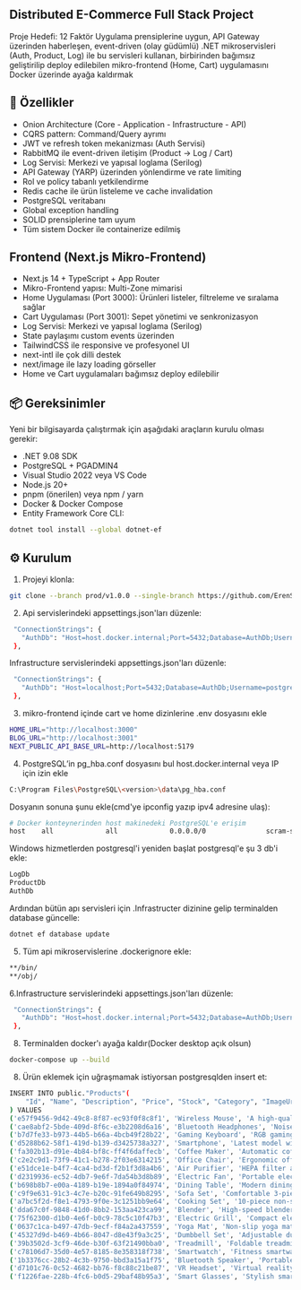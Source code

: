 ## Distributed E-Commerce Full Stack Project

Proje Hedefi: 12 Faktör Uygulama prensiplerine uygun, API Gateway üzerinden haberleşen, event-driven (olay güdümlü) .NET mikroservisleri (Auth, Product, Log) ile bu servisleri kullanan, birbirinden bağımsız geliştirilip deploy edilebilen mikro-frontend (Home, Cart) uygulamasını Docker üzerinde ayağa kaldırmak

## 🚀 Özellikler
- Onion Architecture (Core - Application - Infrastructure - API)
- CQRS pattern: Command/Query ayrımı
- JWT ve refresh token mekanizması (Auth Servisi)
- RabbitMQ ile event-driven iletişim (Product → Log / Cart)
- Log Servisi: Merkezi ve yapısal loglama (Serilog)
- API Gateway (YARP) üzerinden yönlendirme ve rate limiting
- Rol ve policy tabanlı yetkilendirme
- Redis cache ile ürün listeleme ve cache invalidation
- PostgreSQL veritabanı
- Global exception handling
- SOLID prensiplerine tam uyum
- Tüm sistem Docker ile containerize edilmiş

## Frontend (Next.js Mikro-Frontend)
- Next.js 14 + TypeScript + App Router
- Mikro-Frontend yapısı: Multi-Zone mimarisi
- Home Uygulaması (Port 3000): Ürünleri listeler, filtreleme ve sıralama sağlar
- Cart Uygulaması (Port 3001): Sepet yönetimi ve senkronizasyon
- Log Servisi: Merkezi ve yapısal loglama (Serilog)
- State paylaşımı custom events üzerinden
- TailwindCSS ile responsive ve profesyonel UI
- next-intl ile çok dilli destek
- next/image ile lazy loading görseller
- Home ve Cart uygulamaları bağımsız deploy edilebilir

## 📦 Gereksinimler

Yeni bir bilgisayarda çalıştırmak için aşağıdaki araçların kurulu olması gerekir:
- .NET 9.08 SDK
- PostgreSQL + PGADMIN4 
- Visual Studio 2022 veya VS Code
- Node.js 20+
- pnpm (önerilen) veya npm / yarn
- Docker & Docker Compose
- Entity Framework Core CLI:
 ```bash
dotnet tool install --global dotnet-ef
```

## ⚙️ Kurulum
1. Projeyi klonla:
 ```bash
git clone --branch prod/v1.0.0 --single-branch https://github.com/ErenSeven/productApp.git
```
2. Api servislerindeki appsettings.json'ları düzenle:
 ```bash
  "ConnectionStrings": {
    "AuthDb": "Host=host.docker.internal;Port=5432;Database=AuthDb;Username=postgres;Password=1234"
  },
```
Infrastructure servislerindeki appsettings.json'ları düzenle:
 ```bash
  "ConnectionStrings": {
    "AuthDb": "Host=localhost;Port=5432;Database=AuthDb;Username=postgres;Password=1234"
  },
```
3. mikro-frontend içinde cart ve home dizinlerine .env dosyasını ekle
 ```bash
HOME_URL="http://localhost:3000"
BLOG_URL="http://localhost:3001"
NEXT_PUBLIC_API_BASE_URL=http://localhost:5179
```

4. PostgreSQL’in pg_hba.conf dosyasını bul host.docker.internal veya IP için izin ekle
 ```bash
C:\Program Files\PostgreSQL\<version>\data\pg_hba.conf
```
Dosyanın sonuna şunu ekle(cmd'ye ipconfig yazıp ipv4 adresine ulaş):
 ```bash
# Docker konteynerinden host makinedeki PostgreSQL'e erişim
host    all             all             0.0.0.0/0               scram-sha-256
```
Windows hizmetlerden postgresql'i yeniden başlat
postgresql'e şu 3 db'i ekle:
 ```bash
LogDb
ProductDb
AuthDb
```
Ardından bütün apı servisleri için .Infrastructer dizinine gelip terminalden database güncelle:
 ```bash
dotnet ef database update
```
5. Tüm api mikroservislerine .dockerignore ekle:
```bash
**/bin/
**/obj/
```
6.Infrastructure servislerindeki appsettings.json'ları düzenle:
 ```bash
  "ConnectionStrings": {
    "AuthDb": "Host=host.docker.internal;Port=5432;Database=AuthDb;Username=postgres;Password=1234"
  },
```
8. Terminalden docker'ı ayağa kaldır(Docker desktop açık olsun)
```bash
docker-compose up --build
```
8. Ürün eklemek için uğraşmamak istiyorsan postgresqlden insert et:
```bash
INSERT INTO public."Products"(
    "Id", "Name", "Description", "Price", "Stock", "Category", "ImageUrl", "CreatedAt", "UpdatedAt"
) VALUES
('e57f9456-9d42-49c8-8f87-ec93f0f8c8f1', 'Wireless Mouse', 'A high-quality wireless mouse with ergonomic design', 25.99, 150, 'Electronics', 'https://picsum.photos/300/200?random=1', '2023-08-01 10:00:00', '2023-08-01 10:00:00'),
('cae8abf2-5bde-409d-8f6c-e3b2208d6a16', 'Bluetooth Headphones', 'Noise-cancelling Bluetooth headphones with long battery life', 89.99, 75, 'Electronics', 'https://picsum.photos/300/200?random=2', '2023-08-05 11:30:00', '2023-08-05 11:30:00'),
('b7d7fe33-b973-44b5-b66a-4bcb49f28b22', 'Gaming Keyboard', 'RGB gaming keyboard with mechanical switches', 55.49, 50, 'Electronics', 'https://picsum.photos/300/200?random=3', '2023-08-10 12:00:00', '2023-08-10 12:00:00'),
('d5288b62-58f1-419d-b139-d3425738a327', 'Smartphone', 'Latest model with 128GB storage and 6GB RAM', 599.99, 200, 'Electronics', 'https://picsum.photos/300/200?random=4', '2023-08-15 14:00:00', '2023-08-15 14:00:00'),
('fa302b13-d91e-4b84-bf8c-ff4f6daffecb', 'Coffee Maker', 'Automatic coffee maker with multiple brewing options', 39.99, 120, 'Home Appliances', 'https://picsum.photos/300/200?random=5', '2023-08-20 08:30:00', '2023-08-20 08:30:00'),
('c2e2c9d1-73f9-41c1-b278-2f03e6314215', 'Office Chair', 'Ergonomic office chair with adjustable height and lumbar support', 159.99, 40, 'Furniture', 'https://picsum.photos/300/200?random=6', '2023-08-22 09:00:00', '2023-08-22 09:00:00'),
('e51dce1e-b4f7-4ca4-bd3d-f2b1f3d8a4b6', 'Air Purifier', 'HEPA filter air purifier with UV-C light', 199.99, 60, 'Home Appliances', 'https://picsum.photos/300/200?random=7', '2023-08-23 10:30:00', '2023-08-23 10:30:00'),
('d2319936-ec52-4db7-9e6f-7da54b3d8b89', 'Electric Fan', 'Portable electric fan with three-speed settings', 29.99, 180, 'Home Appliances', 'https://picsum.photos/300/200?random=8', '2023-08-25 12:00:00', '2023-08-25 12:00:00'),
('b698b8b7-e00a-4189-b19e-1894a0f84974', 'Dining Table', 'Modern dining table with wooden finish', 299.99, 35, 'Furniture', 'https://picsum.photos/300/200?random=9', '2023-08-30 13:30:00', '2023-08-30 13:30:00'),
('c9f9e631-91c3-4c7e-b20c-91fe649b8295', 'Sofa Set', 'Comfortable 3-piece sofa set with plush cushions', 899.99, 20, 'Furniture', 'https://picsum.photos/300/200?random=10', '2023-09-01 15:00:00', '2023-09-01 15:00:00'),
('a7bc5f2d-f8e1-4793-9f0e-3c1251bb9e64', 'Cooking Set', '10-piece non-stick cookware set with heat-resistant handles', 79.99, 95, 'Kitchenware', 'https://picsum.photos/300/200?random=11', '2023-09-02 14:45:00', '2023-09-02 14:45:00'),
('dda67c0f-9848-41d0-8bb2-153aa423ca99', 'Blender', 'High-speed blender with multiple preset functions', 119.99, 100, 'Kitchenware', 'https://picsum.photos/300/200?random=12', '2023-09-05 16:30:00', '2023-09-05 16:30:00'),
('75f62300-d1b0-4e6f-b0c9-78c5c10f47b3', 'Electric Grill', 'Compact electric grill for indoor cooking', 65.49, 150, 'Kitchenware', 'https://picsum.photos/300/200?random=13', '2023-09-07 17:00:00', '2023-09-07 17:00:00'),
('0637c1ca-b497-47db-9ecf-f84a2a437559', 'Yoga Mat', 'Non-slip yoga mat with comfortable thickness', 25.99, 200, 'Sports', 'https://picsum.photos/300/200?random=14', '2023-09-10 08:00:00', '2023-09-10 08:00:00'),
('45327d9d-b469-4b66-8047-d8e43f9a3c25', 'Dumbbell Set', 'Adjustable dumbbell set with a range of weights', 79.99, 60, 'Sports', 'https://picsum.photos/300/200?random=15', '2023-09-12 11:30:00', '2023-09-12 11:30:00'),
('39b3502d-3cf9-46de-b30f-63f21490bba0', 'Treadmill', 'Foldable treadmill with heart rate monitor and multiple workout programs', 499.99, 30, 'Sports', 'https://picsum.photos/300/200?random=16', '2023-09-15 14:00:00', '2023-09-15 14:00:00'),
('c78106d7-35d0-4e57-8185-8e358318f738', 'Smartwatch', 'Fitness smartwatch with step tracking and heart rate monitor', 129.99, 150, 'Wearables', 'https://picsum.photos/300/200?random=17', '2023-09-18 09:30:00', '2023-09-18 09:30:00'),
('1b3376cc-28b2-4c3b-9750-bbd3a15a1f75', 'Bluetooth Speaker', 'Portable Bluetooth speaker with waterproof design', 45.99, 200, 'Wearables', 'https://picsum.photos/300/200?random=18', '2023-09-20 10:00:00', '2023-09-20 10:00:00'),
('d7101c76-0c52-4682-bb76-f8c88c21be87', 'VR Headset', 'Virtual reality headset with immersive 3D experience', 199.99, 70, 'Wearables', 'https://picsum.photos/300/200?random=19', '2023-09-22 12:00:00', '2023-09-22 12:00:00'),
('f1226fae-228b-4fc6-b0d5-29baf48b95a3', 'Smart Glasses', 'Stylish smart glasses with built-in audio and touch controls', 299.99, 50, 'Wearables', 'https://picsum.photos/300/200?random=20', '2023-09-25 13:30:00', '2023-09-25 13:30:00');

```
